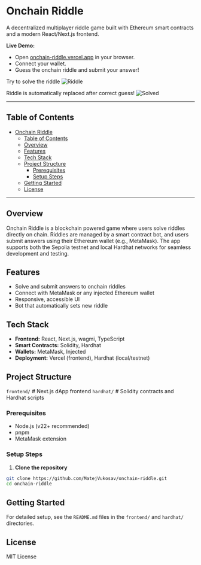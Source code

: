# Onchain Riddle

A decentralized multiplayer riddle game built with Ethereum smart contracts and a modern React/Next.js frontend.

**Live Demo:**

- Open [onchain-riddle.vercel.app](https://onchain-riddle.vercel.app) in your browser.
- Connect your wallet.
- Guess the onchain riddle and submit your answer!

Try to solve the riddle
![Riddle](https://github.com/user-attachments/assets/92758557-c603-4afc-a36a-5d556d96e107)

Riddle is automatically replaced after correct guess!
![Solved](https://github.com/user-attachments/assets/f73d76c2-0325-497b-9fe3-242ad5ca01eb)

---

## Table of Contents

- [Onchain Riddle](#onchain-riddle)
  - [Table of Contents](#table-of-contents)
  - [Overview](#overview)
  - [Features](#features)
  - [Tech Stack](#tech-stack)
  - [Project Structure](#project-structure)
    - [Prerequisites](#prerequisites)
    - [Setup Steps](#setup-steps)
  - [Getting Started](#getting-started)
  - [License](#license)

---

## Overview

Onchain Riddle is a blockchain powered game where users solve riddles directly on chain. Riddles are managed by a smart contract bot, and users submit answers using their Ethereum wallet (e.g., MetaMask). The app supports both the Sepolia testnet and local Hardhat networks for seamless development and testing.

## Features

- Solve and submit answers to onchain riddles
- Connect with MetaMask or any injected Ethereum wallet
- Responsive, accessible UI
- Bot that automatically sets new riddle

## Tech Stack

- **Frontend:** React, Next.js, wagmi, TypeScript
- **Smart Contracts:** Solidity, Hardhat
- **Wallets:** MetaMask, Injected
- **Deployment:** Vercel (frontend), Hardhat (local/testnet)

## Project Structure

`frontend/` # Next.js dApp frontend
`hardhat/` # Solidity contracts and Hardhat scripts

### Prerequisites

- Node.js (v22+ recommended)
- pnpm
- MetaMask extension

### Setup Steps

1. **Clone the repository**

```bash
git clone https://github.com/MatejVukosav/onchain-riddle.git
cd onchain-riddle
```

## Getting Started

For detailed setup, see the `README.md` files in the `frontend/` and `hardhat/` directories.

## License

MIT License
